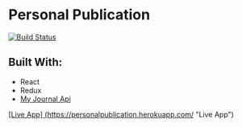 # Personal Publication

[![Build Status](https://travis-ci.org/KKJZ/Journal_React.svg?branch=master)](https://travis-ci.org/KKJZ/Journal_React)

<h2>Built With:</h2>
<ul>
  <li>React</li>
  <li>Redux</li>
  <li><a href="https://github.com/KKJZ/Journal_Backend">My Journal Api</li>
</ul>

[Live App] (https://personalpublication.herokuapp.com/ "Live App")
